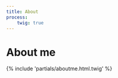 ```yaml
---
title: About
process:
    twig: true
---
```


# About me

{% include 'partials/aboutme.html.twig' %}